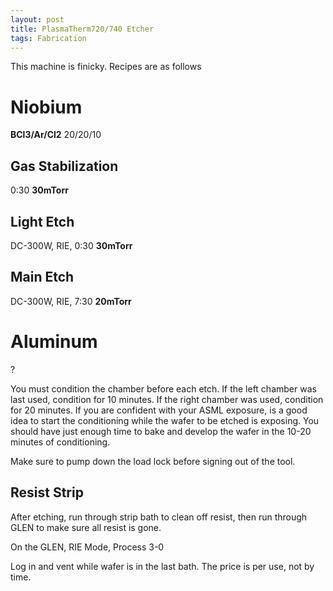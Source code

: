 ```yaml
---
layout: post
title: PlasmaTherm720/740 Etcher
tags: Fabrication
---
```


This machine is finicky. Recipes are as follows


# Niobium
**BCl3/Ar/Cl2** 20/20/10

## Gas Stabilization
0:30
**30mTorr**

## Light Etch
DC-300W, RIE, 0:30
**30mTorr**

## Main Etch 
DC-300W, RIE, 7:30
**20mTorr**




# Aluminum
?

You must condition the chamber before each etch. If the left chamber was last used, condition for 10 minutes. If the right chamber was used, condition for 20 minutes. If you are confident with your ASML exposure, is a good idea to start the conditioning while the wafer to be etched is exposing. You should have just enough time to bake and develop the wafer in the 10-20 minutes of conditioning. 

Make sure to pump down the load lock before signing out of the tool. 

## Resist Strip
After etching, run through strip bath to clean off resist, then run through GLEN to make sure all resist is gone.

On the GLEN, 
RIE Mode, Process 3-0

Log in and vent while wafer is in the last bath. The price is per use, not by time.
